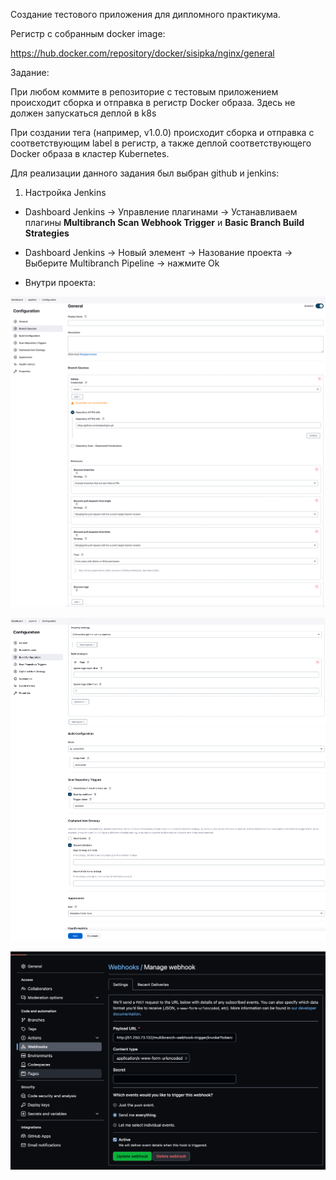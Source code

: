 Создание тестового приложения для дипломного практикума.

Регистр с собранным docker image:

https://hub.docker.com/repository/docker/sisipka/nginx/general

Задание:

При любом коммите в репозиторие с тестовым приложением происходит сборка и отправка в регистр Docker образа. Здесь не должен запускаться деплой в k8s

При создании тега (например, v1.0.0) происходит сборка и отправка с соответствующим label в регистр, а также деплой соответствующего Docker образа в кластер Kubernetes.

Для реализации данного задания был выбран github и jenkins:

1. Настройка Jenkins

- Dashboard Jenkins → Управление плагинами → Устанавливаем плагины **Multibranch Scan Webhook Trigger** и **Basic Branch Build Strategies**

- Dashboard Jenkins → Новый элемент → Назование проекта → Выберите Multibranch Pipeline → нажмите Ok 

- Внутри проекта:

<p align="left">
  <img src="./pic/j1.png">
</p>

<p align="left">
  <img src="./pic/j2.png">
</p>

<p align="left">
  <img src="./pic/wh.png">
</p>